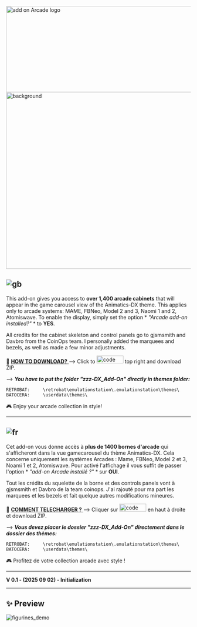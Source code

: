 <img width="862" height="234" alt="add on Arcade logo" src="https://github.com/user-attachments/assets/9b114e12-b00b-4eb8-800c-c8a37859022d" />  
  
<img width="2000" height="481" alt="background" src="https://github.com/user-attachments/assets/bc1fe8b0-96c3-40ae-a11e-36d0aee5864c" />  
  
## ![gb](https://github.com/Snapouille/es-theme-Animatics-DX-Music/assets/105559045/a1e80520-3bff-4ff7-9bbf-d96489424fc3) 

This add-on gives you access to **over 1,400 arcade cabinets** that will appear in the game carousel view of the Animatics-DX theme. This applies only to arcade systems: MAME, FBNeo, Model 2 and 3, Naomi 1 and 2, Atomiswave.
To enable the display, simply set the option * *"Arcade add-on installed?"* * to **YES**.

All credits for the cabinet skeleton and control panels go to gjsmsmith and Davbro from the CoinOps team. I personally added the marquees and bezels, as well as made a few minor adjustments.

💾 <ins> **HOW TO DOWNLOAD?** </ins> --> Click to <img width="73" height="21" alt="code" src="https://github.com/user-attachments/assets/7b8aeffd-ba90-4a55-a02b-f5ec8cd52cca" /> top right and download ZIP.    

--> ***You have to put the folder "zzz-DX_Add-On" directly in themes folder:***

    RETROBAT:     \retrobat\emulationstation\.emulationstation\themes\
    BATOCERA:     \userdata\themes\

 🎮 Enjoy your arcade collection in style!
  
---
  
## ![fr](https://github.com/Snapouille/es-theme-Animatics-DX-Music/assets/105559045/c889ac90-f68b-4008-80ff-7d1903eed8eb) 

Cet add-on vous donne accès à **plus de 1400 bornes d'arcade** qui s'afficheront dans la vue gamecarousel du thème Animatics-DX. Cela concerne uniquement les systèmes Arcades : Mame, FBNeo, Model 2 et 3, Noami 1 et 2, Atomiswave. 
Pour activé l'affichage il vous suffit de passer l'option * *"add-on Arcade installé ?"* * sur **OUI**. 

Tout les crédits du squelette de la borne et des controls panels vont à gjsmsmith et Davbro de la team coinops. J'ai rajouté pour ma part les marquees et les bezels et fait quelque autres modifications mineures.

💾 <ins> **COMMENT TELECHARGER ?** </ins> --> Cliquer sur <img width="73" height="21" alt="code" src="https://github.com/user-attachments/assets/0b30be1b-d912-4352-9cf8-b48cc21d6f78" /> en haut à droite et download ZIP.    

--> ***Vous devez placer le dossier "zzz-DX_Add-On" directement dans le dossier des thèmes:***
 
    RETROBAT:     \retrobat\emulationstation\.emulationstation\themes\
    BATOCERA:     \userdata\themes\  
  
 🎮 Profitez de votre collection arcade avec style !
  

---  

**V 0.1 - (2025 09 02) - Initialization**  

---
  
## ✨ Preview

![figurines_demo](https://github.com/user-attachments/assets/5f22de94-6aa5-4df0-b0f4-398f18d973a3)
  
